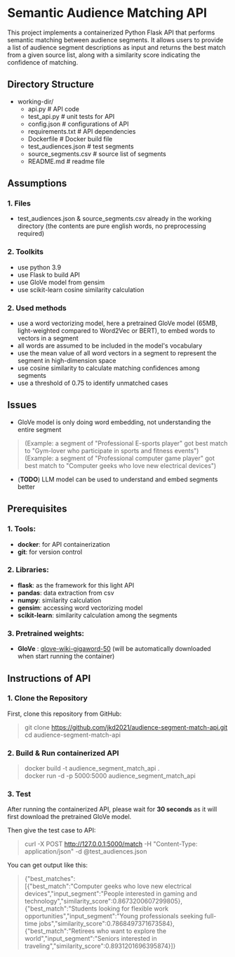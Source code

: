 # Semantic Audience Matching API

This project implements a containerized Python Flask API that performs semantic matching between audience segments. 
It allows users to provide a list of audience segment descriptions as input and returns the best match from a given 
source list, along with a similarity score indicating the confidence of matching.

## Directory Structure

- working-dir/
  - api.py # API code
  - test_api.py # unit tests for API
  - config.json # configurations of API
  - requirements.txt # API dependencies
  - Dockerfile # Docker build file
  - test_audiences.json # test segments
  - source_segments.csv # source list of segments
  - README.md # readme file


## Assumptions

### 1. Files

- test_audiences.json & source_segments.csv already in the working directory (the contents are pure english words, no preprocessing required)

### 2. Toolkits

- use python 3.9
- use Flask to build API
- use GloVe model from gensim
- use scikit-learn cosine similarity calculation

### 2. Used methods

- use a word vectorizing model, here a pretrained GloVe model (65MB, light-weighted compared to Word2Vec or BERT), to embed words to vectors in a segment
- all words are assumed to be included in the model's vocabulary
- use the mean value of all word vectors in a segment to represent the segment in high-dimension space
- use cosine similarity to calculate matching confidences among segments
- use a threshold of 0.75 to identify unmatched cases

## Issues

- GloVe model is only doing word embedding, not understanding the entire segment
> (Example: a segment of  "Professional E-sports player" got best match to "Gym-lover who participate in sports and fitness events")\
> (Example: a segment of  "Professional computer game player" got best match to "Computer geeks who love new electrical devices")
- (**TODO**) LLM model can be used to understand and embed segments better

## Prerequisites

### 1. Tools:

- **docker**: for API containerization
- **git**: for version control

### 2. Libraries:

- **flask**: as the framework for this light API
- **pandas**: data extraction from csv
- **numpy**: similarity calculation
- **gensim**: accessing word vectorizing model
- **scikit-learn**: similarity calculation among the segments

### 3. Pretrained weights:

- **GloVe** : [glove-wiki-gigaword-50](https://github.com/piskvorky/gensim-data?tab=readme-ov-file#models) 
(will be automatically downloaded when start running the container)


## Instructions of API

### 1. Clone the Repository

First, clone this repository from GitHub:
> git clone https://github.com/jkd2021/audience-segment-match-api.git \
cd audience-segment-match-api


### 2. Build & Run containerized API

> docker build -t audience_segment_match_api . \
docker run -d -p 5000:5000 audience_segment_match_api


### 3. Test

After running the containerized API, please wait for **30 seconds** as it will first download the pretrained GloVe model.

Then give the test case to API:
> curl -X POST http://127.0.0.1:5000/match -H "Content-Type: application/json" -d @test_audiences.json

You can get output like this:
> {"best_matches":\
> [{"best_match":"Computer geeks who love new electrical devices","input_segment":"People interested in gaming and technology","similarity_score":0.8673200607299805},\
> {"best_match":"Students looking for flexible work opportunities","input_segment":"Young professionals seeking full-time jobs","similarity_score":0.7868497371673584},\
> {"best_match":"Retirees who want to explore the world","input_segment":"Seniors interested in traveling","similarity_score":0.8931201696395874}]}
